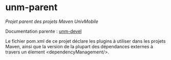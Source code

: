 unm-parent
==========

_Projet parent des projets Maven UnivMobile_

Documentation parente : [unm-devel](../README.md "Documentation parente : unm-devel/README.md")

Le fichier pom.xml de ce projet déclare
les plugins à utiliser dans les projets Maven,
ainsi que la version de la plupart des dépendances externes
à travers un élement \<dependencyManagement/\>.

